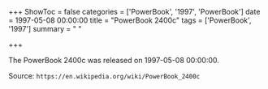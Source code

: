 +++
ShowToc = false
categories = ['PowerBook', '1997', 'PowerBook']
date = 1997-05-08 00:00:00
title = "PowerBook 2400c"
tags = ['PowerBook', '1997']
summary = " "

+++

The PowerBook 2400c was released on 1997-05-08 00:00:00.

Source: `https://en.wikipedia.org/wiki/PowerBook_2400c`


